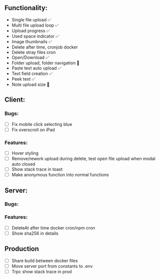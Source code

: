 ## Functionality:

- Single file upload ✅
- Multi file upload loop ✅
- Upload progress ✅
- Used space indicator ✅
- Image thumbnails ✅
- Delete after time, cronjob docker
- Delete stray files cron
- Open/Download ✅
- Folder upload, folder navigation 🤔
- Paste text auto upload ✅
- Text field creation ✅
- Peek text ✅
- Note upload size 🤔

## Client:

### Bugs:

- [ ] Fix mobile click selecting blue
- [ ] Fix overscroll on iPad

### Features:

- [ ] Hover styling
- [ ] Remove/rework upload during delete, test open file upload when modal auto closed
- [ ] Show stack trace in toast
- [ ] Make anonymous function into normal functions

## Server:

### Bugs:

### Features:

- [ ] DeleteAt after time docker cron/npm cron
- [ ] Show sha256 in details

## Production

- [ ] Share build between docker files
- [ ] Move server port from constants to .env
- [ ] Trpc show stack trace in prod
